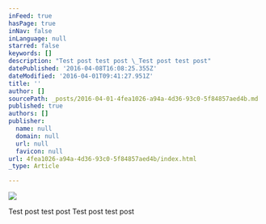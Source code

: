 ```yaml
---
inFeed: true
hasPage: true
inNav: false
inLanguage: null
starred: false
keywords: []
description: "Test post test post \_Test post test post"
datePublished: '2016-04-08T16:08:25.355Z'
dateModified: '2016-04-01T09:41:27.951Z'
title: ''
author: []
sourcePath: _posts/2016-04-01-4fea1026-a94a-4d36-93c0-5f84857aed4b.md
published: true
authors: []
publisher:
  name: null
  domain: null
  url: null
  favicon: null
url: 4fea1026-a94a-4d36-93c0-5f84857aed4b/index.html
_type: Article

---
```

![](https://the-grid-user-content.s3-us-west-2.amazonaws.com/5d2a00b2-b19b-4a26-9d84-64a74adb55f9.jpg)

Test post test post  Test post test post